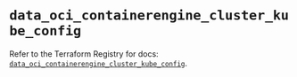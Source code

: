 # `data_oci_containerengine_cluster_kube_config`

Refer to the Terraform Registry for docs: [`data_oci_containerengine_cluster_kube_config`](https://registry.terraform.io/providers/hashicorp/oci/7.19.0/docs/data-sources/containerengine_cluster_kube_config).
